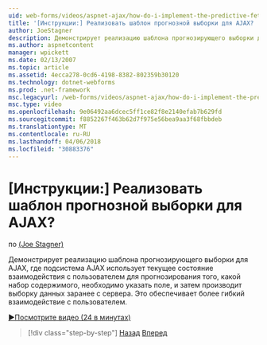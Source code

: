 ```yaml
---
uid: web-forms/videos/aspnet-ajax/how-do-i-implement-the-predictive-fetch-pattern-for-ajax
title: '[Инструкции:] Реализовать шаблон прогнозной выборки для AJAX? | Документы Майкрософт'
author: JoeStagner
description: Демонстрирует реализацию шаблона прогнозирующего выборки для AJAX, где подсистема AJAX использует текущее состояние взаимодействия с пользователем для прогнозирования ч...
ms.author: aspnetcontent
manager: wpickett
ms.date: 02/13/2007
ms.topic: article
ms.assetid: 4ecca278-0cd6-4198-8382-802359b30120
ms.technology: dotnet-webforms
ms.prod: .net-framework
msc.legacyurl: /web-forms/videos/aspnet-ajax/how-do-i-implement-the-predictive-fetch-pattern-for-ajax
msc.type: video
ms.openlocfilehash: 9e06492aa6dcec5ff1ce82f8e2140efab7b629fd
ms.sourcegitcommit: f8852267f463b62d7f975e56bea9aa3f68fbbdeb
ms.translationtype: MT
ms.contentlocale: ru-RU
ms.lasthandoff: 04/06/2018
ms.locfileid: "30883376"
---
```

<a name="how-do-i-implement-the-predictive-fetch-pattern-for-ajax"></a>[Инструкции:] Реализовать шаблон прогнозной выборки для AJAX?
====================
по [(Joe Stagner)](https://github.com/JoeStagner)

Демонстрирует реализацию шаблона прогнозирующего выборки для AJAX, где подсистема AJAX использует текущее состояние взаимодействия с пользователем для прогнозирования того, какой набор содержимого, необходимо указать поле, и затем производит выборку данных заранее с сервера. Это обеспечивает более гибкий взаимодействие с пользователем.

[&#9654;Посмотрите видео (24 в минутах)](https://channel9.msdn.com/Blogs/ASP-NET-Site-Videos/how-do-i-implement-the-predictive-fetch-pattern-for-ajax)

> [!div class="step-by-step"]
> [Назад](how-do-i-use-the-aspnet-ajax-timer-control.md)
> [Вперед](how-do-i-implement-the-ajax-paging-pattern.md)
